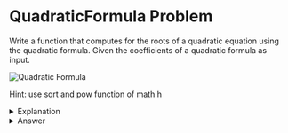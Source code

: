 # QuadraticFormula Problem
Write a function that computes for the roots of a 
quadratic equation using the quadratic formula. Given the coefficients of a quadratic formula as input.


![Quadratic Formula](https://cdn1.byjus.com/wp-content/uploads/2022/02/Quadratic-Formula.png "Quadratic Formula")


Hint: use sqrt and pow function of math.h

<details>
<summary>Explanation</summary>
<br>
</details>


<details>
<summary>Answer</summary>
<br>

``` c
void 
quadraticFormula(int a, int b, int c, int * x1, int * x2){
	*x1 = (-b + sqrt(pow(b,2) - 4 * a * c)) / (2.0 * a);
	*x2 = (-b - sqrt(pow(b,2) - 4 * a * c)) / (2.0 * a);
}

```

</details>
